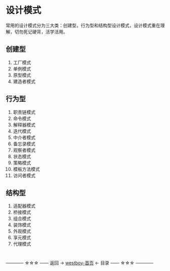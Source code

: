 # 设计模式

常用的设计模式分为三大类：创建型，行为型和结构型设计模式，设计模式重在理解，切勿死记硬背，活学活用。

## 创建型

1. 工厂模式
2. 单例模式
3. 原型模式
4. 建造者模式

## 行为型

1. 职责链模式
2. 命令模式
3. 解释器模式
4. 迭代模式
5. 中介者模式
6. 备忘录模式
7. 观察者模式
8. 状态模式
9. 策略模式
10. 模板方法模式
11. 访问者模式

## 结构型

1. 适配器模式
2. 桥接模式
3. 组合模式
4. 装饰模式
5. 外观模式
6. 享元模式
7. 代理模式

#
———— ☆☆☆ —— 返回 -> [westboy-首页](../../../README.md) <- 目录 —— ☆☆☆ ————